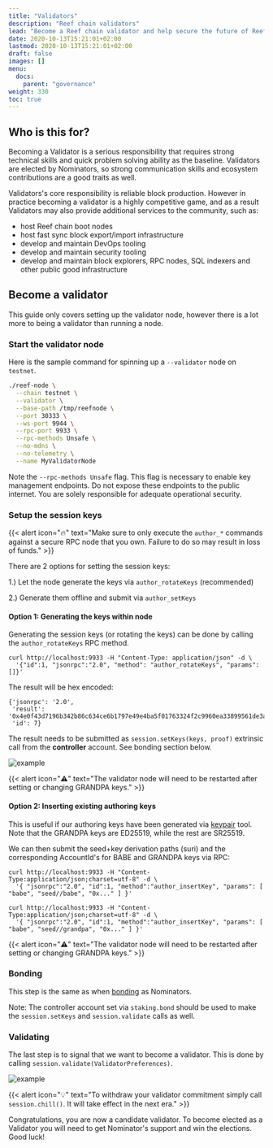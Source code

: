 ```yaml
---
title: "Validators"
description: "Reef chain validators"
lead: "Become a Reef chain validator and help secure the future of Reef network."
date: 2020-10-13T15:21:01+02:00
lastmod: 2020-10-13T15:21:01+02:00
draft: false
images: []
menu:
  docs:
    parent: "governance"
weight: 330
toc: true
---
```



## Who is this for?
Becoming a Validator is a serious responsibility that requires strong technical skills and quick problem solving ability as the baseline. Validators are elected by Nominators, so strong communication skills and ecosystem contributions are a good traits as well.

Validators's core responsibility is reliable block production. However in practice becoming a validator is a highly competitive game, and as a result Validators may also provide additional services to the community, such as:
 - host Reef chain boot nodes
 - host fast sync block export/import infrastructure
 - develop and maintain DevOps tooling
 - develop and maintain security tooling
 - develop and maintain block explorers, RPC nodes, SQL indexers and other
   public good infrastructure

## Become a validator
This guide only covers setting up the validator node, however there is a lot more to being a validator than running a node.

### Start the validator node
Here is the sample command for spinning up a `--validator` node on `testnet`.

```bash
./reef-node \
  --chain testnet \
  --validator \
  --base-path /tmp/reefnode \
  --port 30333 \
  --ws-port 9944 \
  --rpc-port 9933 \
  --rpc-methods Unsafe \
  --no-mdns \
  --no-telemetry \
  --name MyValidatorNode
```

Note the `--rpc-methods Unsafe` flag. This flag is necessary to enable key management endpoints. Do not expose these endpoints to the public internet. You are solely responsible for adequate operational security.

### Setup the session keys
{{< alert icon="🔥" text="Make sure to only execute the `author_*` commands against a secure RPC node that you own. Failure to do so may result in loss of funds." >}}

There are 2 options for setting the session keys:

 1.) Let the node generate the keys via `author_rotateKeys` (recommended)

 2.) Generate them offline and submit via `author_setKeys`


#### Option 1: Generating the keys within node
Generating the session keys (or rotating the keys) can be done by calling the `author_rotateKeys` RPC method.

```
curl http://localhost:9933 -H "Content-Type: application/json" -d \
  '{"id":1, "jsonrpc":"2.0", "method": "author_rotateKeys", "params":[]}'
```

The result will be hex encoded:
```
{'jsonrpc': '2.0',
 'result': '0x4e0f43d7196b342b86c634ce6b1797e49e4ba5f01763324f2c9960ea33899561de3a616370becc71cb01775dc938f69d17b1ee0a4fd1689ede79c107f24b224c',
 'id': 7}
```
The result needs to be submitted as `session.setKeys(keys, proof)` extrinsic call from the
**controller** account. See bonding section below.

![example](https://i.imgur.com/LKR6q9w.png)

{{< alert icon="⚠️" text="The validator node will need to be restarted after setting or changing GRANDPA keys." >}}


#### Option 2: Inserting existing authoring keys
This is useful if our authoring keys have been generated via [keypair](/docs/developers/accounts/#generate-a-keypair) tool.
Note that the GRANDPA keys are ED25519, while the rest are SR25519.

We can then submit the seed+key derivation paths (suri) and the corresponding AccountId's for BABE and GRANDPA keys via RPC:
```
curl http://localhost:9933 -H "Content-Type:application/json;charset=utf-8" -d \
  '{ "jsonrpc":"2.0", "id":1, "method":"author_insertKey", "params": [ "babe", "seed//babe", "0x..." ] }'

curl http://localhost:9933 -H "Content-Type:application/json;charset=utf-8" -d \
  '{ "jsonrpc":"2.0", "id":1, "method":"author_insertKey", "params": [ "babe", "seed//grandpa", "0x..." ] }'
```

{{< alert icon="⚠️" text="The validator node will need to be restarted after setting or changing GRANDPA keys." >}}


### Bonding
This step is the same as when [bonding](/docs/governance/nominators/#bonding) as Nominators.

Note: The controller account set via `staking.bond` should be used to make the `session.setKeys` and `session.validate` calls as well.

### Validating
The last step is to signal that we want to become a validator. This is done by calling `session.validate(ValidatorPreferences)`.

![example](https://i.imgur.com/77juTZY.png)

{{< alert icon="💡" text="To withdraw your validator commitment simply call `session.chill()`. It will take effect in the next era." >}}

Congratulations, you are now a candidate validator. To become elected as a Validator you will need to get Nominator's support and win the elections. Good luck!

